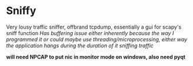 # Sniffy
Very lousy traffic sniffer, offbrand tcpdump, essentially a gui for scapy's sniff function
*Has buffering issue either inherently because the way I programmed it or could maybe use threading/microprocessing, either way the application hangs during the duration of it sniffing traffic*

**will need NPCAP to put nic in monitor mode on windows, also need pyqt**
